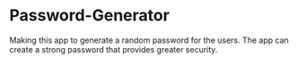 # Password-Generator
Making this app to generate a random password for the users.  The app can create a strong password that provides greater security.
